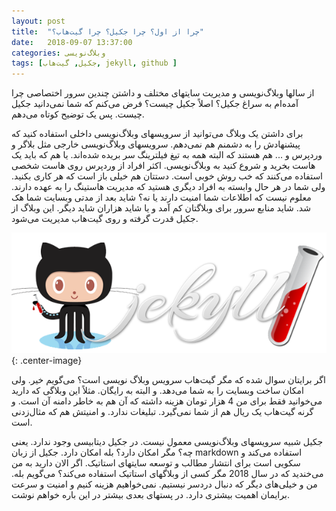 ```yaml
---
layout: post
title:  "چرا از اول؟ چرا جکیل؟ چرا گیت‌هاب؟"
date:   2018-09-07 13:37:00
categories: وبلاگ‌نویسی
tags: [جکیل, گیت‌هاب, jekyll, github ]
---
```


از سالها وبلاگ‌نویسی و مدیریت سایتهای مختلف و داشتن چندین سرور اختصاصی چرا آمده‌ام به سراغ جکیل؟ اصلاً جکیل چیست؟ فرض می‌کنم که شما نمی‌دانید جکیل چیست. پس یک توضیح کوتاه می‌دهم. 

برای داشتن یک وبلاگ می‌توانید از سرویسهای وبلاگ‌نویسی داخلی استفاده کنید که پیشنهادش را به دشمنم هم نمی‌دهم. سرویسهای وبلاگ‌نویسی خارجی مثل بلاگر و وردپرس و ... هم هستند که البته همه به تیغ فیلترینگ سر بریده شده‌اند. یا هم که باید یک هاست بخرید و شروع کنید به وبلاگ‌نویسی. اکثر افراد از وردپرس روی هاست شخصی استفاده می‌کنند که خب روش خوبی است. دستتان هم خیلی باز است که هر کاری بکنید. ولی شما در هر حال وابسته به افراد دیگری هستید که مدیریت هاستینگ را به عهده دارند. معلوم نیست که اطلاعات شما امنیت دارند یا نه؟ شاید بعد از مدتی وبسایت شما هک شد. شاید منابع سرور برای وبلاگتان کم آمد و یا شاید هزاران شاید دیگر. 
این وبلاگ از جکیل قدرت گرفته و روی گیت‌هاب مدیریت می‌شود. 


![image](/images/jekyll.png){: .center-image}

اگر برایتان سوال شده که مگر گیت‌هاب سرویس وبلاگ نویسی است؟ می‌گویم خیر. ولی امکان ساخت وبسایت را به شما می‌دهد. و البته به رایگان. مثلاً این وبلاگی که دارید می‌خوانید فقط برای من 4 هزار تومان هزینه داشته که آن هم به خاطر دامنه آن است. و گرنه گیت‌هاب یک ریال هم از شما نمی‌گیرد. تبلیغات ندارد. و امنیتش هم که مثال‌زدنی است. 

جکیل شبیه سرویسهای وبلاگ‌نویسی معمول نیست. در جکیل دیتابیسی وجود ندارد. یعنی چه؟ مگر امکان دارد؟ بله امکان دارد. جکیل از زبان markdown استفاده می‌کند و سکویی است برای انتشار مطالب و توسعه سایتهای استاتیک. اگر الان دارید به من می‌خندید که در سال 2018 مگر کسی از وبلاگهای استاتیک استفاده می‌کند؟ می‌گویم بله. من و خیلی‌های دیگر که دنبال دردسر نیستیم. نمی‌خواهیم هزینه کنیم و امنیت و سرعت برایمان اهمیت بیشتری دارد. 
در پستهای بعدی بیشتر در این باره خواهم نوشت. 
